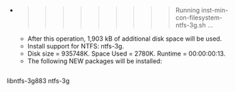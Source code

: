 * >>>>>>>>> Running inst-min-con-filesystem-ntfs-3g.sh ...
  * After this operation, 1,903 kB of additional disk space will be used.
  * Install support for NTFS: ntfs-3g.
  * Disk size = 935748K. Space Used = 2780K. Runtime = 00:00:00:13.
  * The following NEW packages will be installed:
  ```bash
libntfs-3g883 ntfs-3g
  ```
